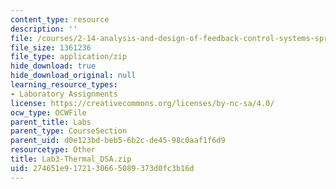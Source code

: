 ```yaml
---
content_type: resource
description: ''
file: /courses/2-14-analysis-and-design-of-feedback-control-systems-spring-2014/274651e9172130665089373d0fc3b16d_Lab3-Thermal_DSA.zip
file_size: 1361236
file_type: application/zip
hide_download: true
hide_download_original: null
learning_resource_types:
- Laboratory Assignments
license: https://creativecommons.org/licenses/by-nc-sa/4.0/
ocw_type: OCWFile
parent_title: Labs
parent_type: CourseSection
parent_uid: d0e123bd-beb5-6b2c-de45-98c0aaf1f6d9
resourcetype: Other
title: Lab3-Thermal_DSA.zip
uid: 274651e9-1721-3066-5089-373d0fc3b16d
---
```

